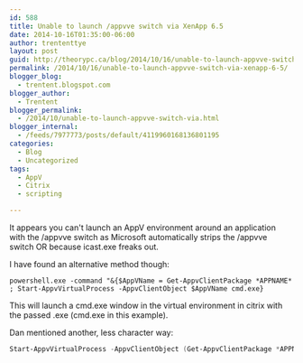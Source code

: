 ```yaml
---
id: 588
title: Unable to launch /appvve switch via XenApp 6.5
date: 2014-10-16T01:35:00-06:00
author: trententtye
layout: post
guid: http://theorypc.ca/blog/2014/10/16/unable-to-launch-appvve-switch-via-xenapp-6-5/
permalink: /2014/10/16/unable-to-launch-appvve-switch-via-xenapp-6-5/
blogger_blog:
  - trentent.blogspot.com
blogger_author:
  - Trentent
blogger_permalink:
  - /2014/10/unable-to-launch-appvve-switch-via.html
blogger_internal:
  - /feeds/7977773/posts/default/4119960168136801195
categories:
  - Blog
  - Uncategorized
tags:
  - AppV
  - Citrix
  - scripting

---
```

It appears you can't launch an AppV environment around an application with the /appvve switch as Microsoft automatically strips the /appvve switch OR because icast.exe freaks out.

I have found an alternative method though:


```plaintext
powershell.exe -command "&{$AppVName = Get-AppvClientPackage *APPNAME* ; Start-AppvVirtualProcess -AppvClientObject $AppVName cmd.exe}
```


This will launch a cmd.exe window in the virtual environment in citrix with the passed .exe (cmd.exe in this example).

Dan mentioned another, less character way:


```powershell
Start-AppvVirtualProcess -AppvClientObject (Get-AppvClientPackage *APPNAME*) cmd.ex
```


&nbsp;

<!-- AddThis Advanced Settings generic via filter on the_content -->

<!-- AddThis Share Buttons generic via filter on the_content -->